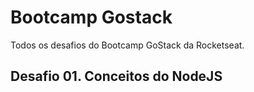 # Bootcamp Gostack

Todos os desafios do Bootcamp GoStack da Rocketseat.

## Desafio 01. Conceitos do NodeJS
